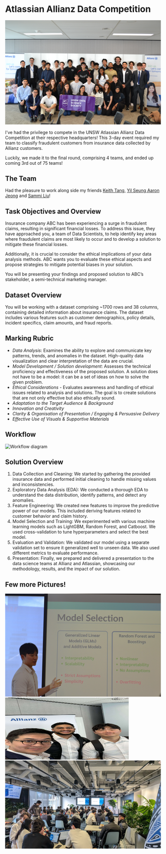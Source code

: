 # Atlassian Allianz Data Competition

<img src="/pictures/pic5.JPG" alt="Home Page Pictures">

I've had the privilege to compete in the UNSW Atlassian Allianz Data Competition at their respective headquarters! This 3-day event required my team to classify fraudulent customers from insurance data collected by Allianz customers.

Luckily, we made it to the final round, comprising 4 teams, and ended up coming 3rd out of 75 teams!

## The Team
Had the pleasure to work along side my friends [Keith Tang](https://www.linkedin.com/in/tzekwongtang/), [Yil Seung Aaron Jeong](https://www.linkedin.com/in/yil-seung-aaron-jeong-260123198/) and 
[Sammi Liu](https://www.linkedin.com/in/jiaying-sammi-liu/)! 

## Task Objectives and Overview

Insurance company ABC has been experiencing a surge in fraudulent claims, resulting in significant
financial losses. To address this issue, they have approached you, a team of Data Scientists, to help
identify key areas where fraudulent claims are most likely to occur and to develop a solution to
mitigate these financial losses.

Additionally, it is crucial to consider the ethical implications of your data analysis methods. ABC wants
you to evaluate these ethical aspects and propose strategies to mitigate potential biases in your
solution.

You will be presenting your findings and proposed solution to ABC’s stakeholder, a semi-technical
marketing manager.

## Dataset Overview 

You will be working with a dataset comprising ~1700 rows and 38 columns, containing detailed information
about insurance claims. The dataset includes various features such as customer demographics, policy
details, incident specifics, claim amounts, and fraud reports.

## Marking Rubric

- *Data Analysis*: Examines the ability to explore and communicate key patterns, trends, and anomalies in the dataset. High-quality data visualization and clear interpretation of the data are crucial.
- *Model Development / Solution development*: Assesses the technical proficiency and effectiveness of the proposed solution. A solution does not have to be a model: it can be a set of ideas on how to solve the given problem.
- *Ethical Considerations* - Evaluates awareness and handling of ethical issues related to analysis and solutions. The goal is to create solutions that are not only effective but also ethically sound.
- *Adaptation to the Target Audience & Background*
- *Innovation and Creativity*
- *Clarity & Organisation of Presentation / Engaging & Persuasive Delivery*
- *Effective Use of Visuals & Supportive Materials*

## Workflow

<img src="/workflow/datasoc-workflow.png" alt="Workflow diagram">

## Solution Overview

1. Data Collection and Cleaning: We started by gathering the provided insurance data and performed initial cleaning to handle missing values and inconsistencies.
2. Exploratory Data Analysis (EDA): We conducted a thorough EDA to understand the data distribution, identify patterns, and detect any anomalies.
2. Feature Engineering: We created new features to improve the predictive power of our models. This included deriving features related to customer behavior and claim history.
3. Model Selection and Training: We experimented with various machine learning models such as LightGBM, Random Forest, and Catboost. We used cross-validation to tune hyperparameters and select the best model.
4. Evaluation and Validation: We validated our model using a separate validation set to ensure it generalized well to unseen data. We also used different metrics to evaluate performance.
5. Presentation: Finally, we prepared and delivered a presentation to the data science teams at Allianz and Atlassian, showcasing our methodology, results, and the impact of our solution.


## Few more Pictures!

<img src="/pictures/pic1.JPG" alt="Home Page Pictures">

<img src="/pictures/pic6.jpg" alt="Home Page Pictures" width="400" height="200">

<img src="/pictures/pic3.jpg" alt="Home Page Pictures">
